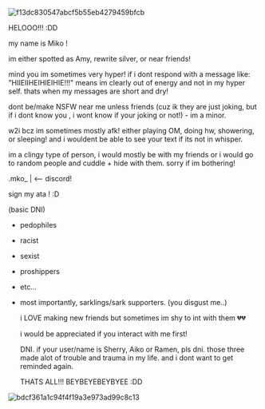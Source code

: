 ![f13dc830547abcf5b55eb4279459bfcb](https://github.com/user-attachments/assets/aa4c0120-78d3-45be-bcd4-2741ba88c277)


HELOOO!!! :DD  

 my name is Miko ! 

  im either spotted as Amy, rewrite silver, or near friends!  

   mind you im sometimes very hyper! if i dont respond with a message like: "HIIEIIHEIHIEIHIE!!!" means im clearly out of energy and not in my hyper self. thats when my messages are short and dry!  

  dont be/make NSFW near me unless friends (cuz ik they are just joking, but if i dont know you , i wont know if your joking or not!) - im a minor.   

  w2i bcz im sometimes mostly afk! either playing OM, doing hw, showering, or sleeping! and i wouldent be able to see your text if its not in whisper.  

   im a clingy type of person, i would mostly be with my friends or i would go to random people and cuddle + hide with them. sorry if im bothering!       

   .mko_ | <-- discord!  

   sign my ata ! :D

  (basic DNI) 
   - pedophiles  
   - racist  
   - sexist
   - proshippers
   - etc...  
   - most importantly, sarklings/sark supporters. (you disgust me..)


        i LOVE making new friends but sometimes im shy to int with them 💔💔 

        i would be appreciated if you interact with me first! 


       DNI.
      if your user/name is Sherry, Aiko or Ramen, pls dni. those three made alot of trouble and trauma in my life. and i dont want to get reminded again. 


     THATS ALL!!! BEYBEYEBEYBYEE :DD  


       
   ![bdcf361a1c94f4f19a3e973ad99c8c13](https://github.com/user-attachments/assets/256acc44-40de-4877-a31c-4e6d7939c6b7)
